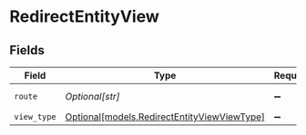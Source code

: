 # RedirectEntityView


## Fields

| Field                                                                                  | Type                                                                                   | Required                                                                               | Description                                                                            | Example                                                                                |
| -------------------------------------------------------------------------------------- | -------------------------------------------------------------------------------------- | -------------------------------------------------------------------------------------- | -------------------------------------------------------------------------------------- | -------------------------------------------------------------------------------------- |
| `route`                                                                                | *Optional[str]*                                                                        | :heavy_minus_sign:                                                                     | N/A                                                                                    | /app/pricing-hub/product/:entityId                                                     |
| `view_type`                                                                            | [Optional[models.RedirectEntityViewViewType]](../models/redirectentityviewviewtype.md) | :heavy_minus_sign:                                                                     | N/A                                                                                    |                                                                                        |